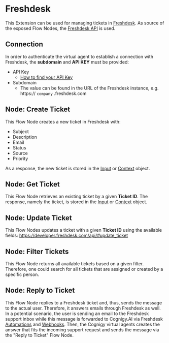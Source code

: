 ﻿# Freshdesk

This Extension can be used for managing tickets in [Freshdesk](https://freshdesk.com/). As source of the exposed Flow Nodes, the [Freshdesk API](https://developers.freshdesk.com/api/#tickets) is used.

## Connection

In order to authenticate the virtual agent to establish a connection with Freshdesk, the **subdomain** and **API KEY** must be provided:

- API Key
  - [How to find your API Key](https://support.freshdesk.com/en/support/solutions/articles/215517)
- Subdomain
  - The value can be found in the URL of the Freshdesk instance, e.g. https:// `company` .freshdesk.com

## Node: Create Ticket

This Flow Node creates a new ticket in Freshdesk with:
- Subject
- Description
- Email
- Status
- Source
- Priority

As a response, the new ticket is stored in the [Input](https://docs.cognigy.com/ai/tools/interaction-panel/input/) or [Context](https://docs.cognigy.com/ai/tools/interaction-panel/context/) object.

## Node: Get Ticket

This Flow Node retrieves an existing ticket by a given **Ticket ID**. The response, namely the ticket, is stored in the [Input](https://docs.cognigy.com/ai/tools/interaction-panel/input/) or [Context](https://docs.cognigy.com/ai/tools/interaction-panel/context/) object.

## Node: Update Ticket

This Flow Nodes updates a ticket with a given **Ticket ID** using the available fields: https://developer.freshdesk.com/api/#update_ticket

## Node: Filter Tickets

This Flow Node returns all available tickets based on a given filter. Therefore, one could search for all tickets that are assigned or created by a specific person.

## Node: Reply to Ticket

This Flow Node replies to a Freshdesk ticket and, thus, sends the message to the actual user. Therefore, it answers emails through Freshdesk as well. In a potential scenario, the user is sending an email to the Freshdesk support inbox while this message is forwarded to Cognigy.AI via Freshdesk [Automations](https://support.freshdesk.com/en/support/solutions/articles/37614-setting-up-automation-rules-to-run-on-ticket-creation) and [Webhooks](https://support.freshdesk.com/en/support/solutions/articles/132589-using-webhooks-in-automation-rules-that-run-on-ticket-updates). Then, the Cognigy virtual agents creates the answer that fits the incoming support request and sends the message via the "Reply to Ticket" Flow Node. 